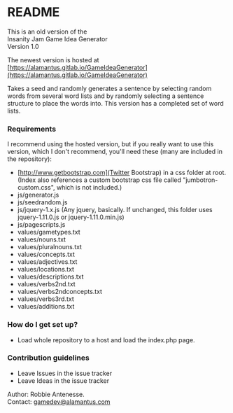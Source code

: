 # README

This is an old version of the  
Insanity Jam Game Idea Generator   
Version 1.0

The newest version is hosted at [https://alamantus.gitlab.io/GameIdeaGenerator](https://alamantus.gitlab.io/GameIdeaGenerator)

Takes a seed and randomly generates a sentence by selecting random words from several word lists and by randomly selecting a sentence structure to place the words into.
This version has a completed set of word lists.

### Requirements

I recommend using the hosted version, but if you really want to use this version, which I don't recommend, you'll need these (many are included in the repository):

* [http://www.getbootstrap.com](Twitter Bootstrap) in a css folder at root. (Index also references a custom bootstrap css file called "jumbotron-custom.css", which is not included.)
* js/generator.js
* js/seedrandom.js
* js/jquery-1.x.js  (Any jquery, basically. If unchanged, this folder uses jquery-1.11.0.js or jquery-1.11.0.min.js)   
* js/pagescripts.js
* values/gametypes.txt
* values/nouns.txt
* values/pluralnouns.txt
* values/concepts.txt
* values/adjectives.txt
* values/locations.txt
* values/descriptions.txt
* values/verbs2nd.txt
* values/verbs2ndconcepts.txt
* values/verbs3rd.txt
* values/additions.txt

### How do I get set up?

* Load whole repository to a host and load the index.php page.

### Contribution guidelines

* Leave Issues in the issue tracker
* Leave Ideas in the issue tracker

Author: Robbie Antenesse.  
Contact: gamedev@alamantus.com